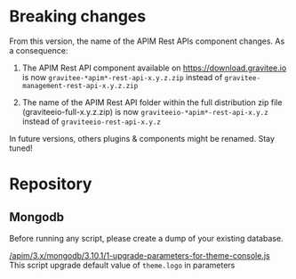 # Breaking changes

From this version, the name of the APIM Rest APIs component changes. As
a consequence:

1.  The APIM Rest API component available on
    <https://download.gravitee.io> is now
    `gravitee-*apim*-rest-api-x.y.z.zip` instead of
    `gravitee-management-rest-api-x.y.z.zip`

2.  The name of the APIM Rest API folder within the full distribution
    zip file (graviteeio-full-x.y.z.zip) is now
    `graviteeio-*apim*-rest-api-x.y.z` instead of
    `graviteeio-rest-api-x.y.z`

In future versions, others plugins & components might be renamed. Stay
tuned!

# Repository

## Mongodb

Before running any script, please create a dump of your existing
database.

[/apim/3.x/mongodb/3.10.1/1-upgrade-parameters-for-theme-console.js](https://raw.githubusercontent.com/gravitee-io/gravitee-api-management/master/gravitee-apim-repository/gravitee-apim-repository-mongodb/src/main/resources/scripts/3.10.1/1-upgrade-parameters-for-theme-console.js)  
This script upgrade default value of `theme.logo` in parameters
